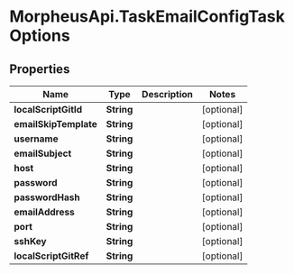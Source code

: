 # MorpheusApi.TaskEmailConfigTaskOptions

## Properties

Name | Type | Description | Notes
------------ | ------------- | ------------- | -------------
**localScriptGitId** | **String** |  | [optional] 
**emailSkipTemplate** | **String** |  | [optional] 
**username** | **String** |  | [optional] 
**emailSubject** | **String** |  | [optional] 
**host** | **String** |  | [optional] 
**password** | **String** |  | [optional] 
**passwordHash** | **String** |  | [optional] 
**emailAddress** | **String** |  | [optional] 
**port** | **String** |  | [optional] 
**sshKey** | **String** |  | [optional] 
**localScriptGitRef** | **String** |  | [optional] 


